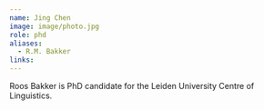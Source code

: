 ```yaml
---
name: Jing Chen
image: image/photo.jpg
role: phd
aliases:
  - R.M. Bakker
links:
---
```


Roos Bakker is PhD candidate for the Leiden University Centre of Linguistics.

